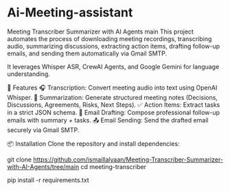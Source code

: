 # Ai-Meeting-assistant
Meeting Transcriber Summarizer with AI Agents main
This project automates the process of downloading meeting recordings, transcribing audio, summarizing discussions, extracting action items, drafting follow-up emails, and sending them automatically via Gmail SMTP.

It leverages Whisper ASR, CrewAI Agents, and Google Gemini for language understanding.


🚀 Features
🎧 Transcription: Convert meeting audio into text using OpenAI Whisper.
📝 Summarization: Generate structured meeting notes (Decisions, Discussions, Agreements, Risks, Next Steps).
✅ Action Items: Extract tasks in a strict JSON schema.
📧 Email Drafting: Compose professional follow-up emails with summary + tasks.
📤 Email Sending: Send the drafted email securely via Gmail SMTP.


📦 Installation
Clone the repository and install dependencies:

git clone https://github.com/ismaillalyaan/Meeting-Transcriber-Summarizer-with-AI-Agents/tree/main
cd meeting-transcriber

pip install -r requirements.txt
